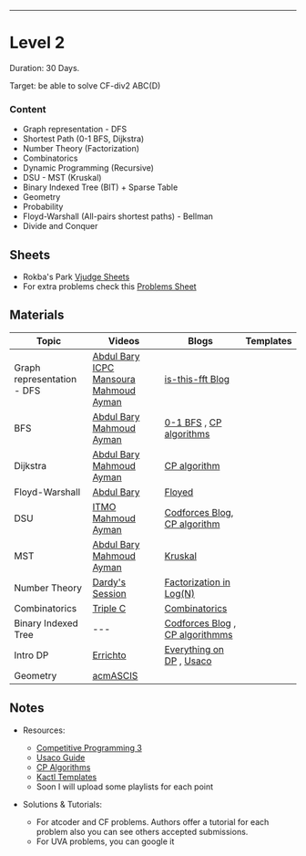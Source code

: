 ***
# Level 2
Duration: 30 Days.

Target: be able to solve CF-div2 ABC(D)
### Content
* Graph representation - DFS
* Shortest Path (0-1 BFS, Dijkstra) 
* Number Theory (Factorization)
* Combinatorics
* Dynamic Programming (Recursive)
* DSU - MST (Kruskal) 
* Binary Indexed Tree (BIT) + Sparse Table
* Geometry
* Probability
* Floyd-Warshall (All-pairs shortest paths) - Bellman
* Divide and Conquer

## Sheets

* Rokba's Park [Vjudge Sheets](https://vjudge.net/group/rokba)
* For extra problems check this [Problems Sheet](https://docs.google.com/spreadsheets/d/1blSbPr1pAFZSzlAi2IVdTeytz2yO7Ejx9SeQWOSxY0w/edit#gid=1542041463)

## Materials
| Topic                      | Videos                                                                                                                                                                                               | Blogs                                                                                                                                        | Templates |
| -------------------------- | ---------------------------------------------------------------------------------------------------------------------------------------------------------------------------------------------------- | -------------------------------------------------------------------------------------------------------------------------------------------- | --------- |
| Graph representation - DFS | [Abdul Bary](https://www.youtube.com/watch?v=pcKY4hjDrxk&t=968s) [ICPC Mansoura](https://youtu.be/XsYoHppWGhI?si=McV13Dzf6ph-eK2d) [Mahmoud Ayman](https://youtu.be/1GoPuSih2ag?si=FLheiQN2ZaLvJQkC) | [is-this-fft Blog](https://codeforces.com/blog/entry/68138)                                                                                  |           |
| BFS                        | [Abdul Bary](https://www.youtube.com/watch?v=pcKY4hjDrxk&t=968s) [Mahmoud Ayman](https://youtu.be/3N7d4x45CKA?si=63RNoHawvXoEkX0H)                                                                   | [0-1 BFS](https://cp-algorithms.com/graph/01_bfs.html) , [CP algorithms](https://codeforces.com/blog/entry/22276)                            |           |
| Dijkstra                   | [Abdul Bary](https://www.youtube.com/watch?v=XB4MIexjvY0&t=740s) [Mahmoud Ayman](https://youtu.be/eH-_stAPNf4?si=BNyRJVrBg32-qQMW)                                                                   | [CP algorithm](https://cp-algorithms.com/graph/dijkstra.html)                                                                                |           |
| Floyd-Warshall             | [Abdul Bary](https://www.youtube.com/watch?v=oNI0rf2P9gE)                                                                                                                                            | [Floyed](https://cp-algorithms.com/graph/all-pair-shortest-path-floyd-warshall.html)                                                         |           |
| DSU                        | [ITMO](https://codeforces.com/edu/course/2/lesson/7) [Mahmoud Ayman](https://youtu.be/Hvc-iiYqr-4?si=1VD1Gc9ww7_SBjzD)                                                                               | [Codforces Blog](https://codeforces.com/blog/entry/57338), [CP algorithm](https://cp-algorithms.com/data_structures/disjoint_set_union.html) |           |
| MST                        | [Abdul Bary](https://www.youtube.com/watch?v=4ZlRH0eK-qQ) [Mahmoud Ayman](https://youtu.be/Px99a61plg0?si=QnRBs58zj7hV5w_2)                                                                          | [Kruskal](https://cp-algorithms.com/graph/mst_kruskal.html)                                                                                  |           |
| Number Theory              | [Dardy's Session](https://www.youtube.com/watch?v=-3kk-Q2HJeU)                                                                                                                                       | [Factorization in Log(N)](https://codeforces.com/blog/entry/7262)                                                                            |           |
| Combinatorics              | [Triple C](https://www.youtube.com/watch?v=unjcV48BnRI&t=2994s)                                                                                                                                      | [Combinatorics](https://usaco.guide/gold/combo?lang=cpp)                                                                                     |           |
| Binary Indexed Tree        | ---                                                                                                                                                                                                  | [Codforces Blog](https://codeforces.com/blog/entry/57292) , [CP algorithmms](https://cp-algorithms.com/data_structures/fenwick.html)         |           |
| Intro DP                   | [Errichto](https://www.youtube.com/watch?v=YBSt1jYwVfU&t=4s)                                                                                                                                         | [Everything on DP](https://codeforces.com/blog/entry/67679) , [Usaco](https://usaco.guide/gold/intro-dp?lang=cpp)                            |           |
| Geometry                   | [acmASCIS](https://youtu.be/vwDmjgzcIkY?si=H2IwSkD4-fdfQsSW)                                                                                                                                         |                                                                                                                                              |           |


## Notes
* Resources:

   - [Competitive Programming 3](https://drive.google.com/file/d/145iYn20prtNwKYLbN6GpGNlzAtCQuSG_/view?usp=sharing)
   - [Usaco Guide](https://usaco.guide/)
   - [CP Algorithms](https://cp-algorithms.com/)
   - [Kactl Templates](https://github.com/kth-competitive-programming/kactl)
   - Soon I will upload some playlists for each point
   
* Solutions & Tutorials:
  - For atcoder and CF problems. Authors offer a tutorial for each problem also you can see others accepted submissions.
  - For UVA problems, you can google it